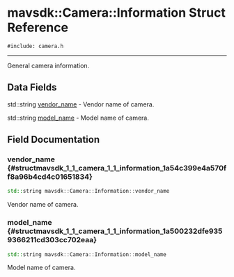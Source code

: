 # mavsdk::Camera::Information Struct Reference
`#include: camera.h`

----


General camera information. 


## Data Fields


std::string [vendor_name](#structmavsdk_1_1_camera_1_1_information_1a54c399e4a570ff8a96b4cd4c01651834)  - Vendor name of camera.

std::string [model_name](#structmavsdk_1_1_camera_1_1_information_1a500232dfe9359366211cd303cc702eaa)  - Model name of camera.


## Field Documentation


### vendor_name {#structmavsdk_1_1_camera_1_1_information_1a54c399e4a570ff8a96b4cd4c01651834}

```cpp
std::string mavsdk::Camera::Information::vendor_name
```


Vendor name of camera.


### model_name {#structmavsdk_1_1_camera_1_1_information_1a500232dfe9359366211cd303cc702eaa}

```cpp
std::string mavsdk::Camera::Information::model_name
```


Model name of camera.

